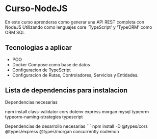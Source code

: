 # Curso-NodeJS

En este curso aprenderas como generar una API REST completa con NodeJS Utilizando como lenguajes core 'TypeScript' y 'TypeORM' como ORM SQL

## Tecnologias a aplicar

- POO
- Docker Compose como base de datos
- Configuracion de TypeScript
- Configuracion de Rutas, Controladores, Servicios y Entidades.

## Lista de dependencias para instalacion

Dependencias necesarias

npm install class-validator cors dotenv express morgan mysql typeorm typeorm-naming-strategies typescript

Dependencias de desarrollo necesarias
ˋˋˋ
npm install -D @types/cors @types/express @types/morgan concurrently nodemon
